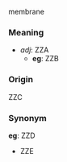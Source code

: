membrane
### Meaning
+ _adj_: ZZA
    + __eg__: ZZB

### Origin

ZZC

### Synonym

__eg__: ZZD

+ ZZE


